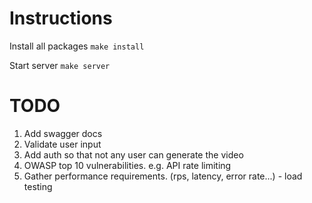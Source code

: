 # Instructions
Install all packages `make install`

Start server `make server`


# TODO
1. Add swagger docs
2. Validate user input
2. Add auth so that not any user can generate the video
3. OWASP top 10 vulnerabilities. e.g. API rate limiting
4. Gather performance requirements. (rps, latency, error rate...) - load testing